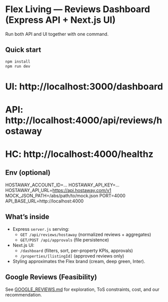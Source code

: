 # Flex Living — Reviews Dashboard (Express API + Next.js UI)

Run both API and UI together with one command.

## Quick start

```bash
npm install
npm run dev
```

# UI: http://localhost:3000/dashboard

# API: http://localhost:4000/api/reviews/hostaway

# HC: http://localhost:4000/healthz

## Env (optional)

HOSTAWAY_ACCOUNT_ID=...
HOSTAWAY_API_KEY=...
HOSTAWAY_API_URL=https://api.hostaway.com/v1
MOCK_JSON_PATH=/abs/path/to/mock.json
PORT=4000
API_BASE_URL=http://localhost:4000

## What’s inside

- Express `server.js` serving:
  - `GET /api/reviews/hostaway` (normalized reviews + aggregates)
  - `GET/POST /api/approvals` (file persistence)
- Next.js UI:
  - `/dashboard` (filters, sort, per-property KPIs, approvals)
  - `/properties/[listingId]` (approved reviews only)
- Styling approximates the Flex brand (cream, deep green, Inter).

## Google Reviews (Feasibility)

See [GOOGLE_REVIEWS.md](./GOOGLE_REVIEWS.md) for exploration, ToS constraints, cost, and our recommendation.
